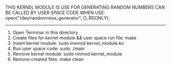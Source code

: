 THIS KERNEL MODULE IS USE FOR GENERATING RANDOM NUMBERS
CAN BE CALLED BY USER SPACE CODE WHEN USE: open("/dev/randomness_generator", O_RDONLY);

----------------------------------------------------------------
1.  Open Terminar in this directory
2.  Create files for kernel module  && user space run file: make
3.  Insert kernel module: sudo insmod kernel_module.ko
4.  Run user space code: sudo ./main
5.  Remove kernel module: sudo rmmod kernel_module
6.  Remove created files: make clean
